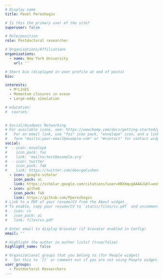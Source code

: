 ```yaml
---
# Display name
title: Pavel Perezhogin

# Is this the primary user of the site?
superuser: false

# Role/position
role: Postdoctoral researcher

# Organizations/Affiliations
organizations:
  - name: New York University
    url: ''

# Short bio (displayed in user profile at end of posts)
bio: 

interests:
  - M²LInES
  - Momentum closures in ocean
  - Large-eddy simulation

# education:
#  courses:
    

# Social/Academic Networking
# For available icons, see: https://wowchemy.com/docs/getting-started/page-builder/#icons
#   For an email link, use "fas" icon pack, "envelope" icon, and a link in the
#   form "mailto:your-email@example.com" or "#contact" for contact widget.
social:
#  - icon: envelope
#    icon_pack: fas
#    link: 'mailto:test@example.org'
#  - icon: twitter
#    icon_pack: fab
#    link: https://twitter.com/GeorgeCushen
  - icon: google-scholar
    icon_pack: ai
    link: https://scholar.google.com/citations?user=HRXHqugAAAAJ&hl=en&oi=ao
  - icon: github
    icon_pack: fab
    link: https://github.com/Pperezhogin
# Link to a PDF of your resume/CV from the About widget.
# To enable, copy your resume/CV to `static/files/cv.pdf` and uncomment the lines below.
# - icon: cv
#   icon_pack: ai
#   link: files/cv.pdf

# Enter email to display Gravatar (if Gravatar enabled in Config)
email: ''

# Highlight the author in author lists? (true/false)
highlight_name: false

# Organizational groups that you belong to (for People widget)
#   Set this to `[]` or comment out if you are not using People widget.
user_groups:
  - Postdoctoral Researchers
---
```


